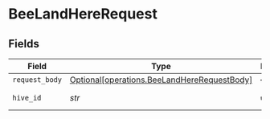 # BeeLandHereRequest


## Fields

| Field                                                                                            | Type                                                                                             | Required                                                                                         | Description                                                                                      | Example                                                                                          |
| ------------------------------------------------------------------------------------------------ | ------------------------------------------------------------------------------------------------ | ------------------------------------------------------------------------------------------------ | ------------------------------------------------------------------------------------------------ | ------------------------------------------------------------------------------------------------ |
| `request_body`                                                                                   | [Optional[operations.BeeLandHereRequestBody]](../../models/operations/beelandhererequestbody.md) | :heavy_minus_sign:                                                                               | N/A                                                                                              |                                                                                                  |
| `hive_id`                                                                                        | *str*                                                                                            | :heavy_check_mark:                                                                               | The UUID of the Hive                                                                             | HIVE12                                                                                           |